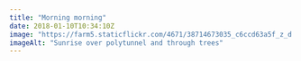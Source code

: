 ```yaml
---
title: "Morning morning"
date: 2018-01-10T10:34:10Z
image: "https://farm5.staticflickr.com/4671/38714673035_c6ccd63a5f_z_d.jpg"
imageAlt: "Sunrise over polytunnel and through trees"
---
```

